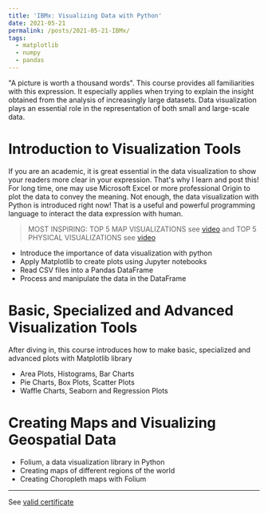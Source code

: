 ```yaml
---
title: 'IBMx: Visualizing Data with Python'
date: 2021-05-21
permalink: /posts/2021-05-21-IBMx/
tags:
  - matplotlib
  - numpy
  - pandas
---
```


"A picture is worth a thousand words". This course provides all familiarities with this expression. It especially applies when trying to explain the insight obtained from the analysis of increasingly large datasets. Data visualization plays an essential role in the representation of both small and large-scale data.

# Introduction to Visualization Tools

If you are an academic, it is great essential in the data visualization to show your readers more clear in your expression. That's why I learn and post this! For long time, one may use Microsoft Excel or more professional Origin to plot the data to convey the meaning. Not enough, the data visualization with Python is introduced right now! That is a useful and powerful programming language to interact the data expression with human.

> MOST INSPIRING: TOP 5 MAP VISUALIZATIONS see [video](https://www.youtube.com/watch?v=5_n9K4WEal4&t=255s) and TOP 5 PHYSICAL VISUALIZATIONS see [video](https://www.youtube.com/watch?v=tbjra_z6Xf4&t=6s)

* Introduce the importance of data visualization with python
* Apply Matplotlib to create plots using Jupyter notebooks
* Read CSV files into a Pandas DataFrame
* Process and manipulate the data in the DataFrame

# Basic, Specialized and Advanced Visualization Tools
After diving in, this course introduces how to make basic, specialized and advanced plots with Matplotlib library
* Area Plots, Histograms, Bar Charts
* Pie Charts, Box Plots, Scatter Plots
* Waffle Charts, Seaborn and Regression Plots

# Creating Maps and Visualizing Geospatial Data

* Folium, a data visualization library in Python
* Creating maps of different regions of the world
* Creating Choropleth maps with Folium

------

See [valid certificate](https://courses.edx.org/certificates/a3e31b24dc9f46f89ca4ee87486a4fab)

